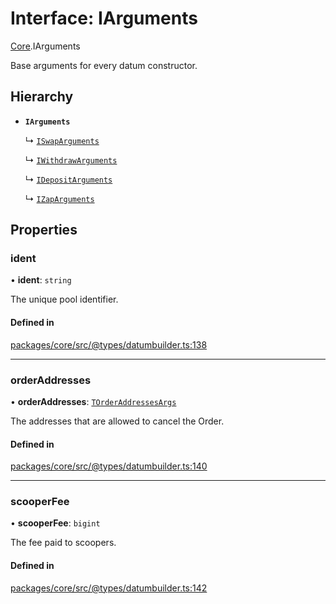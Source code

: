 # Interface: IArguments

[Core](../modules/Core.md).IArguments

Base arguments for every datum constructor.

## Hierarchy

- **`IArguments`**

  ↳ [`ISwapArguments`](Core.ISwapArguments.md)

  ↳ [`IWithdrawArguments`](Core.IWithdrawArguments.md)

  ↳ [`IDepositArguments`](Core.IDepositArguments.md)

  ↳ [`IZapArguments`](Core.IZapArguments.md)

## Properties

### ident

• **ident**: `string`

The unique pool identifier.

#### Defined in

[packages/core/src/@types/datumbuilder.ts:138](https://github.com/SundaeSwap-finance/sundae-sdk/blob/main/packages/core/src/@types/datumbuilder.ts#L138)

___

### orderAddresses

• **orderAddresses**: [`TOrderAddressesArgs`](../modules/Core.md#torderaddressesargs)

The addresses that are allowed to cancel the Order.

#### Defined in

[packages/core/src/@types/datumbuilder.ts:140](https://github.com/SundaeSwap-finance/sundae-sdk/blob/main/packages/core/src/@types/datumbuilder.ts#L140)

___

### scooperFee

• **scooperFee**: `bigint`

The fee paid to scoopers.

#### Defined in

[packages/core/src/@types/datumbuilder.ts:142](https://github.com/SundaeSwap-finance/sundae-sdk/blob/main/packages/core/src/@types/datumbuilder.ts#L142)
